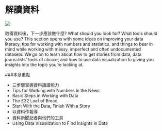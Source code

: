 # 解讀資料

![](http://datajournalismhandbook.org/1.0/en/figs/incoming/05-00-cover.png)

取得資料後，下一步應該做什麼? What should you look for? What tools should you use? This section opens with some ideas on improving your data literacy, tips for working with numbers and statistics, and things to bear in mind while working with messy, imperfect and often undocumented datasets. We go on to learn about how to get stories from data, data journalists' tools of choice, and how to use data visualization to giving you insights into the topic you’re looking at.

###本章重點

* 三步驟掌握資料識讀能力
* Tips for Working with Numbers in the News
* Basic Steps in Working with Data
* The £32 Loaf of Bread
* Start With the Data, Finish With a Story
* 以資料作報導
* 資料新聞記者與他們的工具
* Using Data Visualization to Find Insights in Data
